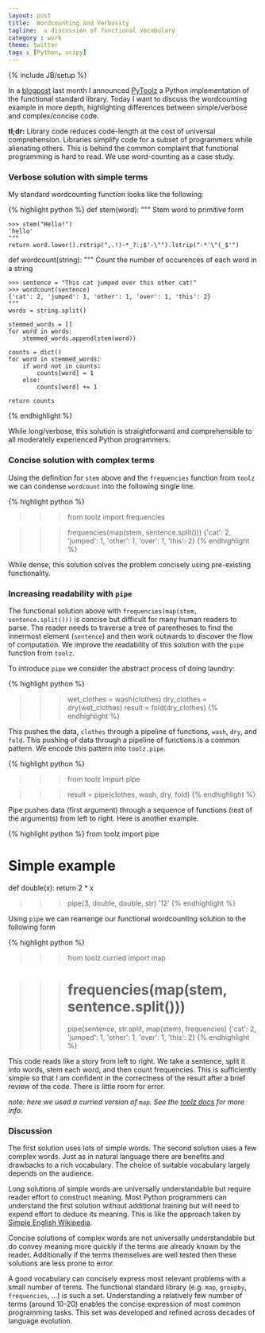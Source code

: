 ```yaml
---
layout: post
title:  Wordcounting and Verbosity
tagline:  a discussion of functional vocabulary
category : work
theme: twitter
tags : [Python, scipy]
---
```

{% include JB/setup %}

In a
[blogpost](http://matthewrocklin.com/blog/work/2013/10/17/Introducing-PyToolz/)
last month I announced [PyToolz](http://toolz.readthedocs.org/) a Python
implementation of the functional standard library.  Today I want to discuss the
wordcounting example in more depth, highlighting differences between
simple/verbose and complex/concise code.

**tl;dr:** Library code reduces code-length at the cost of universal
comprehension.  Libraries simplify code for a subset of programmers while
alienating others.  This is behind the common complaint that functional
programming is hard to read.  We use word-counting as a case study.


### Verbose solution with simple terms

My standard wordcounting function looks like the following:

{% highlight python %}
def stem(word):
    """ Stem word to primitive form

    >>> stem("Hello!")
    'hello'
    """
    return word.lower().rstrip(",.!)-*_?:;$'-\"").lstrip("-*'\"(_$'")


def wordcount(string):
    """ Count the number of occurences of each word in a string

    >>> sentence = "This cat jumped over this other cat!"
    >>> wordcount(sentence)
    {'cat': 2, 'jumped': 1, 'other': 1, 'over': 1, 'this': 2}
    """
    words = string.split()

    stemmed_words = []
    for word in words:
        stemmed_words.append(stem(word))

    counts = dict()
    for word in stemmed_words:
        if word not in counts:
            counts[word] = 1
        else:
            counts[word] += 1

    return counts
{% endhighlight %}

While long/verbose, this solution is straightforward and comprehensible to all
moderately experienced Python programmers.


### Concise solution with complex terms

Using the definition for `stem` above and the `frequencies` function from
`toolz` we can condense `wordcount` into the following single line.

{% highlight python %}
>>> from toolz import frequencies

>>> frequencies(map(stem, sentence.split()))
{'cat': 2, 'jumped': 1, 'other': 1, 'over': 1, 'this': 2}
{% endhighlight %}

While dense, this solution solves the problem concisely using
pre-existing functionality.


### Increasing readability with `pipe`

The functional solution above with `frequencies(map(stem, sentence.split()))` is
concise but difficult for many human readers to parse.  The reader needs to
traverse a tree of parentheses to find the innermost element (`sentence`) and
then work outwards to discover the flow of computation.  We improve the readability of
this solution with the `pipe` function from `toolz`.

To introduce `pipe` we consider the abstract process of doing laundry:

{% highlight python %}
>>> wet_clothes = wash(clothes)
>>> dry_clothes = dry(wet_clothes)
>>> result = fold(dry_clothes)
{% endhighlight %}

This pushes the data, `clothes` through a pipeline of functions, `wash`, `dry`,
and `fold`.  This pushing of data through a pipeline of functions is a common
pattern.  We encode this pattern into `toolz.pipe`.

{% highlight python %}
>>> from toolz import pipe

>>> result = pipe(clothes, wash, dry, fold)
{% endhighlight %}

Pipe pushes data (first argument) through a sequence of functions (rest of the
arguments) from left to right.  Here is another example.

{% highlight python %}
from toolz import pipe

# Simple example
def double(x):
    return 2 * x

>>> pipe(3, double, double, str)
'12'
{% endhighlight %}

Using `pipe` we can rearrange our functional wordcounting solution to the
following form

{% highlight python %}
>>> from toolz.curried import map

>>> # frequencies(map(stem, sentence.split()))
>>> pipe(sentence, str.split, map(stem), frequencies)
{'cat': 2, 'jumped': 1, 'other': 1, 'over': 1, 'this': 2}
{% endhighlight %}

This code reads like a story from left to right.  We take a sentence,
split it into words, stem each word, and then count frequencies.  This is
sufficiently simple so that I am confident in the correctness of the result
after a brief review of the code.  There is little room for error.

*note: here we used a curried version of `map`.  See the [toolz
docs](http://toolz.readthedocs.org/en/latest/curry.html) for more info.*


### Discussion

The first solution uses lots of simple words.  The second solution uses a few
complex words.  Just as in natural language there are benefits and
drawbacks to a rich vocabulary.  The choice of suitable vocabulary largely
depends on the audience.

Long solutions of simple words are universally understandable but require
reader effort to construct meaning.  Most Python programmers can understand the
first solution without additional training but will need to expend effort to
deduce its meaning.  This is like the approach taken by [Simple English
Wikipedia](http://simple.wikipedia.org/wiki/Main_Page).

Concise solutions of complex words are not universally understandable but
do convey meaning more quickly if the terms are already known by the reader.
Additionally if the terms themselves are well tested then these solutions are
less prone to error.

A good vocabulary can concisely express most relevant problems with a small
number of terms.  The functional standard library (e.g. `map`, `groupby`,
`frequencies`, ...) is such a set.  Understanding a relatively few number of
terms (around 10-20) enables the concise expression of most common programming
tasks.  This set was developed and refined across decades of language
evolution.
